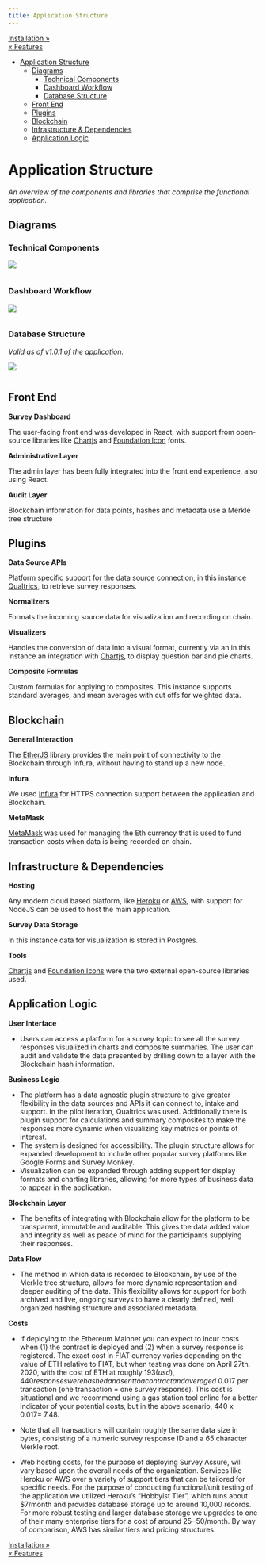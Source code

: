 ```yaml
---
title: Application Structure
---
```


<div class="navFlow">
  <div class="next"><a href="005-installation.html">Installation &raquo;</a></div>
  <div class="previous"><a href="003-features.html">&laquo; Features</a></div>
</div>

- [Application Structure](#application-structure)
  - [Diagrams](#diagrams)
    - [Technical Components](#technical-components)
    - [Dashboard Workflow](#dashboard-workflow)
    - [Database Structure](#database-structure)
  - [Front End](#front-end)
  - [Plugins](#plugins)
  - [Blockchain](#blockchain)
  - [Infrastructure & Dependencies](#infrastructure--dependencies)
  - [Application Logic](#application-logic)

# Application Structure

*An overview of the components and libraries that comprise the functional application.*

## Diagrams

### Technical Components

<img src="assets/images/structure_01.png" style="margin-bottom:12px;max-width:100%;height:auto;" />

### Dashboard Workflow

<img src="assets/images/structure_02.png" style="margin-bottom:12px;max-width:100%;height:auto;" />

### Database Structure

*Valid as of v1.0.1 of the application.*

<img src="assets/images/db.png" style="margin-bottom:12px;max-width:100%;height:auto;" />

## Front End

**Survey Dashboard**

The user-facing front end was developed in React, with support from open-source libraries like [Chartjs](https://www.chartjs.org/) and [Foundation Icon](https://zurb.com/playground/foundation-icon-fonts-3) fonts.

**Administrative Layer**

The admin layer has been fully integrated into the front end experience, also using React.

**Audit Layer**

Blockchain information for data points, hashes and metadata use a Merkle tree structure

## Plugins

**Data Source APIs**

Platform specific support for the data source connection, in this instance [Qualtrics](https://www.qualtrics.com/), to retrieve survey responses. 

**Normalizers**

Formats  the incoming source data for visualization and recording on chain.

**Visualizers**

Handles the conversion of data into a visual format, currently via an in this instance an integration with [Chartjs](https://www.chartjs.org/), to display question bar and pie charts.

**Composite Formulas**

Custom formulas for applying to composites. This instance supports standard averages, and mean averages with cut offs for weighted data.

## Blockchain

**General Interaction**

The [EtherJS](https://docs.ethers.io/ethers.js/html/) library provides the main point of connectivity to the Blockchain through Infura, without having to stand up a new node.

**Infura**

We used [Infura](https://infura.io/) for HTTPS connection support between the application and Blockchain.

**MetaMask**

[MetaMask](https://metamask.io/) was used for managing the Eth currency that is used to fund transaction costs when data is being recorded on chain.


## Infrastructure & Dependencies

**Hosting**

Any modern cloud based platform, like [Heroku](https://devcenter.heroku.com/articles/config-vars) or [AWS](https://docs.aws.amazon.com/elasticbeanstalk/latest/dg/environments-cfg-softwaresettings.html#environments-cfg-softwaresettings-console), with support for NodeJS can be used to host the main application.

**Survey Data Storage**

In this instance data for visualization is stored in Postgres.

**Tools**

[Chartjs](https://www.chartjs.org/) and [Foundation Icons](https://zurb.com/playground/foundation-icon-fonts-3) were the two external open-source libraries used.


## Application Logic

**User Interface**

  * Users can access a platform for a survey topic to see all the survey responses visualized in charts and composite summaries. The user can audit and validate the data presented by drilling down to a layer with the Blockchain hash information.

**Business Logic**

  * The platform has a data agnostic plugin structure to give greater flexibility in the data sources and APIs it can connect to, intake and support. In the pilot iteration, Qualtrics was used. Additionally there is plugin support for calculations and summary composites to make the responses more dynamic when visualizing key metrics or points of interest.
  * The system is designed for accessibility. The plugin structure allows for expanded development to include other popular survey platforms like Google Forms and Survey Monkey.
  * Visualization can be expanded through adding support for display formats and charting libraries, allowing for more types of business data to appear in the application.

**Blockchain Layer**

  * The benefits of integrating with Blockchain allow for the platform to be transparent, immutable and auditable. This gives the data added value and integrity as well as peace of mind for the participants supplying their responses.

**Data Flow**

  * The method in which data is recorded to Blockchain, by use of the Merkle tree structure, allows for more dynamic representation and deeper auditing of the data. This flexibility allows for support for both archived and live, ongoing surveys to have a clearly defined, well organized hashing structure and associated metadata.

**Costs**

  * If deploying to the Ethereum Mainnet you can expect to incur costs when (1) the contract is deployed and (2) when a survey response is registered. The exact cost in FIAT currency varies depending on the value of ETH relative to FIAT, but when testing was done on April 27th, 2020, with the cost of ETH at roughly $193 (usd), 440 responses were hashed and sent to a contract and averaged ~$0.017 per transaction (one transaction = one survey response). This cost is situational and we recommend using a gas station tool online for a better indicator of your potential costs, but in the above scenario, 440 x $0.017 = ~$7.48.

  * Note that all transactions will contain roughly the same data size in bytes, 
consisting of a numeric survey response ID and a 65 character Merkle root.
  * Web hosting costs, for the purpose of deploying Survey Assure, will vary based upon the overall needs of the organization.  Services like Heroku or AWS over a variety of support tiers that can be tailored for specific needs.  For the purpose of conducting functional/unit testing of the application we utilized Heroku’s “Hobbyist Tier”, which runs about $7/month and provides database storage up to around 10,000 records. For more robust testing and larger database storage we upgrades to one of their many enterprise tiers for a cost of around $25-$50/month. By way of comparison, AWS has similar tiers and pricing structures.

<div class="navFlow navBottom">
  <div class="next"><a href="005-installation.html">Installation &raquo;</a></div>
  <div class="previous"><a href="003-features.html">&laquo; Features</a></div>
</div>
